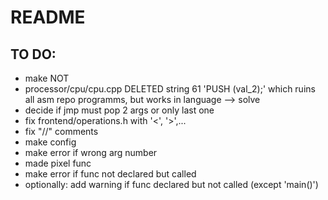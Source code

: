 # README

## TO DO:

- make NOT
- processor/cpu/cpu.cpp DELETED string 61 'PUSH (val_2);' which ruins all asm repo programms, but works in language --> solve
- decide if jmp must pop 2 args or only last one
- fix frontend/operations.h with '<', '>',...
- fix "//" comments
- make config
- make error if wrong arg number
- made pixel func
- make error if func not declared but called
- optionally: add warning if func declared but not called (except 'main()')

